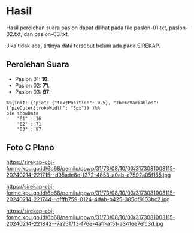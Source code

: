 # Hasil

Hasil perolehan suara paslon dapat dilihat pada file paslon-01.txt, paslon-02.txt, dan paslon-03.txt.

Jika tidak ada, artinya data tersebut belum ada pada SIREKAP.

## Perolehan Suara

 * Paslon 01: **16**.
 * Paslon 02: **71**.
 * Paslon 03: **97**.

```mermaid
%%{init: {"pie": {"textPosition": 0.5}, "themeVariables": {"pieOuterStrokeWidth": "5px"}} }%%
pie showData
    "01" : 16
    "02" : 71
    "03" : 97
```
## Foto C Plano

https://sirekap-obj-formc.kpu.go.id/6b68/pemilu/ppwp/31/73/08/10/03/3173081003115-20240214-221715--d95ade8e-f372-4853-a0ab-e7592a05f155.jpg

https://sirekap-obj-formc.kpu.go.id/6b68/pemilu/ppwp/31/73/08/10/03/3173081003115-20240214-221744--dfffb759-0124-4dab-b425-385df9103bc2.jpg

https://sirekap-obj-formc.kpu.go.id/6b68/pemilu/ppwp/31/73/08/10/03/3173081003115-20240214-221842--7a2517f3-f76e-4aff-a151-a341ee7efc3d.jpg
